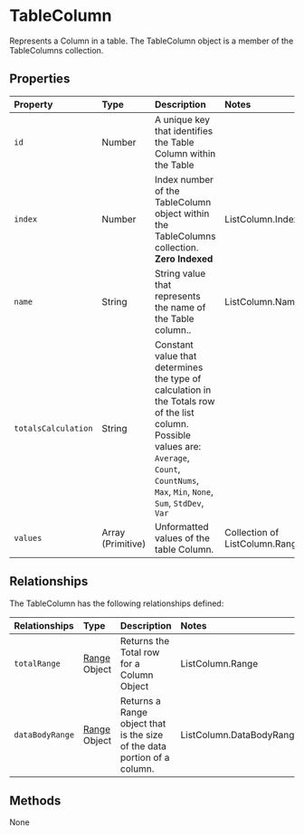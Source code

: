 # TableColumn
Represents a Column in a table. The TableColumn object is a member of the TableColumns collection.



## Properties

|Property         | Type    |Description|Notes |
|:-----------------|:--------|:----------|:-----|
| `id`     |  Number | A unique key that identifies the Table Column within the Table   |        |
|`index`          |  Number | Index number of the TableColumn object within the TableColumns collection. **Zero Indexed**| ListColumn.Index|
|`name`           | String | String value that represents the name of the Table column..| ListColumn.Name|
|`totalsCalculation` |String | Constant value that determines the type of calculation in the Totals row of the list column. Possible values are: `Average`, `Count`, `CountNums`, `Max`, `Min`, `None`, `Sum`, `StdDev`, `Var`
|`values`         | Array (Primitive)  | Unformatted values of the table Column. |Collection of ListColumn.Range.Value2|


## Relationships
The TableColumn has the following relationships defined:

| Relationships    | Type    |Description|Notes |
|:-----------------|:--------|:----------|:-----|
| `totalRange`  | [Range](range.md) Object |Returns the Total row for a Column Object|ListColumn.Range|ListColumn.Total|
| `dataBodyRange`  | [Range](range.md) Object |Returns a Range object that is the size of the data portion of a column.|ListColumn.DataBodyRange|

## Methods

None